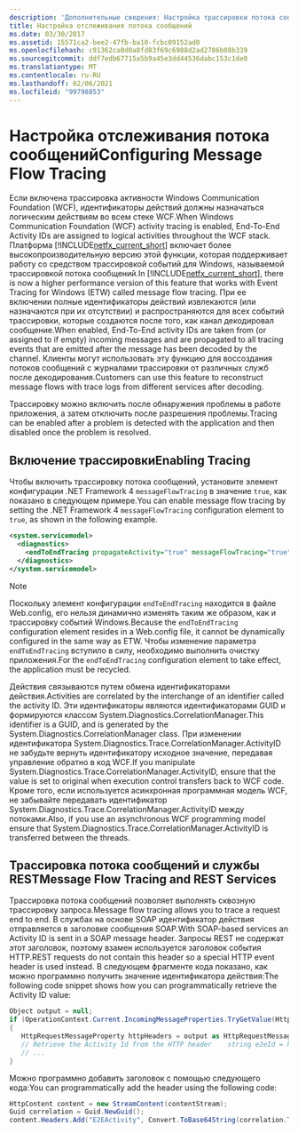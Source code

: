 ```yaml
---
description: 'Дополнительные сведения: Настройка трассировки потока сообщений'
title: Настройка отслеживания потока сообщений
ms.date: 03/30/2017
ms.assetid: 15571ca2-bee2-47fb-ba10-fcbc09152ad0
ms.openlocfilehash: c91362ca0d0a8fd83f69c6988d2ad2786b08b339
ms.sourcegitcommit: ddf7edb67715a5b9a45e3dd44536dabc153c1de0
ms.translationtype: MT
ms.contentlocale: ru-RU
ms.lasthandoff: 02/06/2021
ms.locfileid: "99798853"
---
```

# <a name="configuring-message-flow-tracing"></a><span data-ttu-id="ef098-103">Настройка отслеживания потока сообщений</span><span class="sxs-lookup"><span data-stu-id="ef098-103">Configuring Message Flow Tracing</span></span>

<span data-ttu-id="ef098-104">Если включена трассировка активности Windows Communication Foundation (WCF), идентификаторы действий должны назначаться логическим действиям во всем стеке WCF.</span><span class="sxs-lookup"><span data-stu-id="ef098-104">When Windows Communication Foundation (WCF) activity tracing is enabled, End-To-End Activity IDs are assigned to logical activities throughout the WCF stack.</span></span> <span data-ttu-id="ef098-105">Платформа [!INCLUDE[netfx_current_short](../../../../../includes/netfx-current-short-md.md)] включает более высокопроизводительную версию этой функции, которая поддерживает работу со средством трассировкой событий для Windows, называемой трассировкой потока сообщений.</span><span class="sxs-lookup"><span data-stu-id="ef098-105">In [!INCLUDE[netfx_current_short](../../../../../includes/netfx-current-short-md.md)], there is now a higher performance version of this feature that works with Event Tracing for Windows (ETW) called message flow tracing.</span></span> <span data-ttu-id="ef098-106">При ее включении полные идентификаторы действий извлекаются (или назначаются при их отсутствии) и распространяются для всех событий трассировки, которые создаются после того, как канал декодировал сообщение.</span><span class="sxs-lookup"><span data-stu-id="ef098-106">When enabled, End-To-End activity IDs are taken from (or assigned to if empty) incoming messages and are propagated to all tracing events that are emitted after the message has been decoded by the channel.</span></span> <span data-ttu-id="ef098-107">Клиенты могут использовать эту функцию для воссоздания потоков сообщений с журналами трассировки от различных служб после декодирования.</span><span class="sxs-lookup"><span data-stu-id="ef098-107">Customers can use this feature to reconstruct message flows with trace logs from different services after decoding.</span></span>  
  
 <span data-ttu-id="ef098-108">Трассировку можно включить после обнаружения проблемы в работе приложения, а затем отключить после разрешения проблемы.</span><span class="sxs-lookup"><span data-stu-id="ef098-108">Tracing can be enabled after a problem is detected with the application and then disabled once the problem is resolved.</span></span>  
  
## <a name="enabling-tracing"></a><span data-ttu-id="ef098-109">Включение трассировки</span><span class="sxs-lookup"><span data-stu-id="ef098-109">Enabling Tracing</span></span>  

 <span data-ttu-id="ef098-110">Чтобы включить трассировку потока сообщений, установите элемент конфигурации .NET Framework 4 `messageFlowTracing` в значение `true`, как показано в следующем примере.</span><span class="sxs-lookup"><span data-stu-id="ef098-110">You can enable message flow tracing by setting the .NET Framework 4 `messageFlowTracing` configuration element to `true`, as shown in the following example.</span></span>  
  
```xml  
<system.servicemodel>  
  <diagnostics>  
    <endToEndTracing propagateActivity="true" messageFlowTracing="true" />  
  </diagnostics>  
</system.servicemodel>  
```  
  
> [!NOTE]
> <span data-ttu-id="ef098-111">Поскольку элемент конфигурации `endToEndTracing` находится в файле Web.config, его нельзя динамично изменять таким же образом, как и трассировку событий Windows.</span><span class="sxs-lookup"><span data-stu-id="ef098-111">Because the `endToEndTracing` configuration element resides in a Web.config file, it cannot be dynamically configured in the same way as ETW.</span></span> <span data-ttu-id="ef098-112">Чтобы изменение параметра `endToEndTracing` вступило в силу, необходимо выполнить очистку приложения.</span><span class="sxs-lookup"><span data-stu-id="ef098-112">For the `endToEndTracing` configuration element to take effect, the application must be recycled.</span></span>  
  
 <span data-ttu-id="ef098-113">Действия связываются путем обмена идентификаторами действия.</span><span class="sxs-lookup"><span data-stu-id="ef098-113">Activities are correlated by the interchange of an identifier called the activity ID.</span></span> <span data-ttu-id="ef098-114">Эти идентификаторы являются идентификаторами GUID и формируются классом System.Diagnostics.CorrelationManager.</span><span class="sxs-lookup"><span data-stu-id="ef098-114">This identifier is a GUID, and is generated by the System.Diagnostics.CorrelationManager class.</span></span> <span data-ttu-id="ef098-115">При изменении идентификатора System.Diagnostics.Trace.CorrelationManager.ActivityID не забудьте вернуть идентификатору исходное значение, передавая управление обратно в код WCF.</span><span class="sxs-lookup"><span data-stu-id="ef098-115">If you manipulate System.Diagnostics.Trace.CorrelationManager.ActivityID, ensure that the value is set to original when execution control transfers back to WCF code.</span></span>  <span data-ttu-id="ef098-116">Кроме того, если используется асинхронная программная модель WCF, не забывайте передавать идентификатор System.Diagnostics.Trace.CorrelationManager.ActivityID между потоками.</span><span class="sxs-lookup"><span data-stu-id="ef098-116">Also, if you use an asynchronous WCF programming model ensure that System.Diagnostics.Trace.CorrelationManager.ActivityID is transferred between the threads.</span></span>  
  
## <a name="message-flow-tracing-and-rest-services"></a><span data-ttu-id="ef098-117">Трассировка потока сообщений и службы REST</span><span class="sxs-lookup"><span data-stu-id="ef098-117">Message Flow Tracing and REST Services</span></span>  

 <span data-ttu-id="ef098-118">Трассировка потока сообщений позволяет выполнять сквозную трассировку запроса.</span><span class="sxs-lookup"><span data-stu-id="ef098-118">Message flow tracing allows you to trace a request end to end.</span></span>  <span data-ttu-id="ef098-119">В службах на основе SOAP идентификатор действия отправляется в заголовке сообщения SOAP.</span><span class="sxs-lookup"><span data-stu-id="ef098-119">With SOAP-based services an Activity ID is sent in a SOAP message header.</span></span> <span data-ttu-id="ef098-120">Запросы REST не содержат этот заголовок, поэтому взамен используется заголовок события HTTP.</span><span class="sxs-lookup"><span data-stu-id="ef098-120">REST requests do not contain this header so a special HTTP event header is used instead.</span></span> <span data-ttu-id="ef098-121">В следующем фрагменте кода показано, как можно программно получить значение идентификатора действия:</span><span class="sxs-lookup"><span data-stu-id="ef098-121">The following code snippet shows how you can programmatically retrieve the Activity ID value:</span></span>  
  
```csharp
Object output = null;
if (OperationContext.Current.IncomingMessageProperties.TryGetValue(HttpRequestMessageProperty.Name, out output))
{
   HttpRequestMessageProperty httpHeaders = output as HttpRequestMessageProperty;
   // Retrieve the Activity Id from the HTTP header    string e2eId = httpHeaders.Headers["E2EActivity"];
   // ...
}
```

 <span data-ttu-id="ef098-122">Можно программно добавить заголовок с помощью следующего кода:</span><span class="sxs-lookup"><span data-stu-id="ef098-122">You can programmatically add the header using the following code:</span></span>  
  
```csharp  
HttpContent content = new StreamContent(contentStream);  
Guid correlation = Guid.NewGuid();  
content.Headers.Add("E2EActivity", Convert.ToBase64String(correlation.ToByteArray()));  
```
